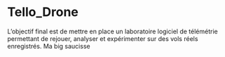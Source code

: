 # Tello_Drone
L’objectif final est de mettre en place un laboratoire logiciel de télémétrie permettant de rejouer, analyser et expérimenter sur des vols réels enregistrés.
Ma big saucisse

